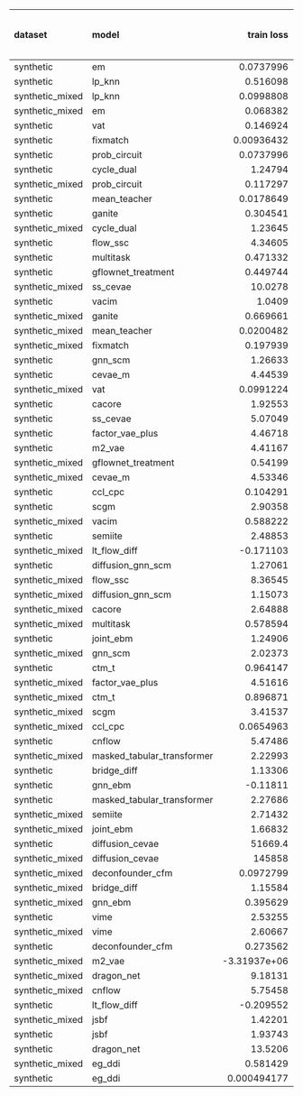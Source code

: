 | dataset         | model                      |       train loss |   train treatment accuracy |   train outcome rmse |   train outcome rmse labelled |   train outcome rmse unlabelled |        val loss |   val treatment accuracy |   val outcome rmse |   val outcome rmse labelled |   val outcome rmse unlabelled |
|:----------------|:---------------------------|-----------------:|---------------------------:|---------------------:|------------------------------:|--------------------------------:|----------------:|-------------------------:|-------------------:|----------------------------:|------------------------------:|
| synthetic       | em                         |      0.0737996   |                   0        |            0         |                     0         |                        0        |     0.0737996   |                 0        |          0         |                   0         |                      0        |
| synthetic       | lp_knn                     |      0.516098    |                   0.7      |            0         |                     0         |                        0        |     0.516098    |                 0.7      |          0         |                   0         |                      0        |
| synthetic_mixed | lp_knn                     |      0.0998808   |                   0.909091 |            0         |                     0         |                        0        |     0.0998808   |                 0.909091 |          0         |                   0         |                      0        |
| synthetic_mixed | em                         |      0.068382    |                   0        |            0         |                     0         |                        0        |     0.068382    |                 0        |          0         |                   0         |                      0        |
| synthetic       | vat                        |      0.146924    |                   1        |            0.0906195 |                     0.0906195 |                        0        |     0.146924    |                 1        |          0.091221  |                   0.091221  |                      0        |
| synthetic       | fixmatch                   |      0.00936432  |                   1        |            0.0950198 |                     0.0950198 |                        0        |     0.00936432  |                 1        |          0.0960043 |                   0.0960043 |                      0        |
| synthetic       | prob_circuit               |      0.0737996   |                   1        |            0.0985023 |                     0.0985023 |                        0        |     0.0737996   |                 1        |          0.0985023 |                   0.0985023 |                      0        |
| synthetic       | cycle_dual                 |      1.24794     |                   1        |            0.0980652 |                     0.0980652 |                        0        |     1.24794     |                 1        |          0.0995995 |                   0.0995995 |                      0        |
| synthetic_mixed | prob_circuit               |      0.117297    |                   1        |            0.111319  |                     0.0767366 |                        0.132294 |     0.117297    |                 1        |          0.111319  |                   0.0767366 |                      0.132294 |
| synthetic       | mean_teacher               |      0.0178649   |                   1        |            0.129989  |                     0.129989  |                        0        |     0.017367    |                 1        |          0.130618  |                   0.130618  |                      0        |
| synthetic       | ganite                     |      0.304541    |                   1        |            0.156412  |                     0.156412  |                        0        |     0.304541    |                 1        |          0.160967  |                   0.160967  |                      0        |
| synthetic_mixed | cycle_dual                 |      1.23645     |                   1        |            0.176617  |                     0.15479   |                        0.18611  |     1.25323     |                 1        |          0.176455  |                   0.149794  |                      0.193299 |
| synthetic       | flow_ssc                   |      4.34605     |                   0.98     |            0.244342  |                     0.244342  |                        0        |     4.34605     |                 0.98     |          0.190502  |                   0.190502  |                      0        |
| synthetic       | multitask                  |      0.471332    |                   1        |            0.205996  |                     0.205996  |                        0        |     0.471332    |                 1        |          0.215283  |                   0.215283  |                      0        |
| synthetic       | gflownet_treatment         |      0.449744    |                   0.38     |            0.220599  |                     0.220599  |                        0        |     0.449744    |                 0.38     |          0.222609  |                   0.222609  |                      0        |
| synthetic_mixed | ss_cevae                   |     10.0278      |                   1        |            0.225861  |                     0.205697  |                        0.225371 |    10.2632      |                 1        |          0.227282  |                   0.198198  |                      0.222371 |
| synthetic       | vacim                      |      1.0409      |                   0.42     |            0.233829  |                     0.233829  |                        0        |     1.04903     |                 0.42     |          0.233555  |                   0.233555  |                      0        |
| synthetic_mixed | ganite                     |      0.669661    |                   1        |            0.240467  |                     0.130138  |                        0.300124 |     0.667982    |                 1        |          0.235957  |                   0.118372  |                      0.278553 |
| synthetic_mixed | mean_teacher               |      0.0200482   |                   1        |            0.259133  |                     0.132285  |                        0.296124 |     0.0180075   |                 1        |          0.264284  |                   0.115123  |                      0.335968 |
| synthetic_mixed | fixmatch                   |      0.197939    |                   1        |            0.283409  |                     0.113115  |                        0.342616 |     0.350513    |                 1        |          0.274148  |                   0.122051  |                      0.348187 |
| synthetic       | gnn_scm                    |      1.26633     |                   0.68     |            0.307449  |                     0.307449  |                        0        |     1.26633     |                 0.68     |          0.30385   |                   0.30385   |                      0        |
| synthetic       | cevae_m                    |      4.44539     |                   0.46     |            0.316607  |                     0.316607  |                        0        |     4.52409     |                 0.46     |          0.317485  |                   0.317485  |                      0        |
| synthetic_mixed | vat                        |      0.0991224   |                   1        |            0.321794  |                     0.12006   |                        0.401246 |     0.0776162   |                 1        |          0.332263  |                   0.0935646 |                      0.414404 |
| synthetic       | cacore                     |      1.92553     |                   1        |            0.347936  |                     0.347936  |                        0        |     1.92721     |                 1        |          0.346227  |                   0.346227  |                      0        |
| synthetic       | ss_cevae                   |      5.07049     |                   1        |            0.356523  |                     0.356523  |                        0        |     5.06607     |                 1        |          0.357676  |                   0.357676  |                      0        |
| synthetic       | factor_vae_plus            |      4.46718     |                   0.64     |            0.366248  |                     0.366248  |                        0        |     4.53372     |                 0.64     |          0.372863  |                   0.372863  |                      0        |
| synthetic       | m2_vae                     |      4.41167     |                   1        |            0.348612  |                     0.348612  |                        0        |     4.56261     |                 1        |          0.381344  |                   0.381344  |                      0        |
| synthetic_mixed | gflownet_treatment         |      0.54199     |                   1        |            0.364339  |                     0.195023  |                        0.442058 |     0.496649    |                 1        |          0.390672  |                   0.159704  |                      0.483207 |
| synthetic_mixed | cevae_m                    |      4.53346     |                   1        |            0.450227  |                     0.319796  |                        0.528687 |     4.46699     |                 1        |          0.459912  |                   0.305605  |                      0.546954 |
| synthetic       | ccl_cpc                    |      0.104291    |                   0.98     |            0.493069  |                     0.493069  |                        0        |     0.104291    |                 0.98     |          0.48654   |                   0.48654   |                      0        |
| synthetic       | scgm                       |      2.90358     |                   0.58     |            0.516218  |                     0.516218  |                        0        |     2.82005     |                 0.58     |          0.513197  |                   0.513197  |                      0        |
| synthetic_mixed | vacim                      |      0.588222    |                   0.95     |            0.521238  |                     0.342648  |                        0.601278 |     0.58953     |                 0.96     |          0.523244  |                   0.364713  |                      0.602528 |
| synthetic       | semiite                    |      2.48853     |                   0.9      |            0.586911  |                     0.586911  |                        0        |     2.48783     |                 0.9      |          0.591732  |                   0.591732  |                      0        |
| synthetic_mixed | lt_flow_diff               |     -0.171103    |                   1        |            0.483405  |                     0.584812  |                        0.392005 |    -0.153954    |                 1        |          0.609405  |                   0.803326  |                      0.387993 |
| synthetic       | diffusion_gnn_scm          |      1.27061     |                   0.72     |            0.638567  |                     0.638567  |                        0        |     1.3654      |                 0.72     |          0.639075  |                   0.639075  |                      0        |
| synthetic_mixed | flow_ssc                   |      8.36545     |                   1        |            0.694751  |                     0.438983  |                        0.80124  |     8.77046     |                 1        |          0.691557  |                   0.41663   |                      0.804971 |
| synthetic_mixed | diffusion_gnn_scm          |      1.15073     |                   0.82     |            0.88276   |                     0.81605   |                        0.866476 |     1.26072     |                 0.874286 |          0.882754  |                   0.879245  |                      0.86516  |
| synthetic_mixed | cacore                     |      2.64888     |                   1        |            0.878608  |                     0.621465  |                        1.0496   |     2.43241     |                 1        |          0.899731  |                   0.365845  |                      1.06657  |
| synthetic_mixed | multitask                  |      0.578594    |                   1        |            0.903671  |                     0.521325  |                        1.09618  |     0.609498    |                 1        |          0.906413  |                   0.488693  |                      1.08775  |
| synthetic       | joint_ebm                  |      1.24906     |                   1        |            0.913893  |                     0.913893  |                        0        |     1.28417     |                 1        |          0.910986  |                   0.910986  |                      0        |
| synthetic_mixed | gnn_scm                    |      2.02373     |                   0.893333 |            0.945439  |                     0.601693  |                        1.11378  |     1.93825     |                 0.931429 |          0.939835  |                   0.669825  |                      1.12061  |
| synthetic       | ctm_t                      |      0.964147    |                   0.78     |            0.95675   |                     0.95675   |                        0        |     0.945676    |                 0.78     |          0.950995  |                   0.950995  |                      0        |
| synthetic_mixed | factor_vae_plus            |      4.51616     |                   0.814286 |            1.0087    |                     0.646104  |                        1.23158  |     4.54577     |                 0.902857 |          1.02316   |                   0.668166  |                      1.21205  |
| synthetic_mixed | ctm_t                      |      0.896871    |                   0.91     |            1.04804   |                     0.830391  |                        1.18023  |     0.817157    |                 0.942857 |          1.04087   |                   0.830168  |                      1.16096  |
| synthetic_mixed | scgm                       |      3.41537     |                   0.76     |            1.14517   |                     0.677127  |                        1.40961  |     3.79117     |                 0.794286 |          1.13419   |                   0.682496  |                      1.36273  |
| synthetic_mixed | ccl_cpc                    |      0.0654963   |                   0.926667 |            1.16481   |                     0.563136  |                        1.44777  |     0.0641798   |                 0.931429 |          1.16739   |                   0.546325  |                      1.45267  |
| synthetic       | cnflow                     |      5.47486     |                   0.36     |            1.2585    |                     1.2585    |                        0        |     5.47486     |                 0.36     |          1.17581   |                   1.17581   |                      0        |
| synthetic_mixed | masked_tabular_transformer |      2.22993     |                   0.624286 |            1.21266   |                     1.04846   |                        1.18095  |     2.13072     |                 0.794286 |          1.19297   |                   1.23392   |                      1.11624  |
| synthetic       | bridge_diff                |      1.13306     |                   1        |            1.20688   |                     1.20688   |                        0        |     0.953056    |                 1        |          1.1951    |                   1.1951    |                      0        |
| synthetic       | gnn_ebm                    |     -0.11811     |                   1        |            1.15746   |                     1.15746   |                        0        |    -0.217617    |                 1        |          1.22198   |                   1.22198   |                      0        |
| synthetic       | masked_tabular_transformer |      2.27686     |                   0.48     |            1.25735   |                     1.25735   |                        0        |     2.27686     |                 0.48     |          1.22723   |                   1.22723   |                      0        |
| synthetic_mixed | semiite                    |      2.71432     |                   0.916667 |            1.30741   |                     0.815646  |                        1.55608  |     2.41749     |                 0.931429 |          1.30491   |                   0.744379  |                      1.53496  |
| synthetic_mixed | joint_ebm                  |      1.66832     |                   1        |            1.36384   |                     1.48519   |                        1.31054  |     1.68146     |                 1        |          1.36283   |                   1.44775   |                      1.28349  |
| synthetic       | diffusion_cevae            |  51669.4         |                   0.48     |            1.394     |                     1.394     |                        0        | 91830.7         |                 0.48     |          1.37217   |                   1.37217   |                      0        |
| synthetic_mixed | diffusion_cevae            | 145858           |                   0.835    |            1.4346    |                     1.14947   |                        1.62998  | 82693.4         |                 0.902857 |          1.41109   |                   1.17793   |                      1.45391  |
| synthetic_mixed | deconfounder_cfm           |      0.0972799   |                   0.733333 |            1.52381   |                     1.21456   |                        1.62729  |     0.0857284   |                 0.794286 |          1.49634   |                   1.12902   |                      1.58807  |
| synthetic_mixed | bridge_diff                |      1.15584     |                   1        |            1.50167   |                     1.42959   |                        1.51742  |     0.563907    |                 1        |          1.50043   |                   1.4784    |                      1.47488  |
| synthetic_mixed | gnn_ebm                    |      0.395629    |                   0.741429 |            1.57459   |                     1.24186   |                        1.73137  |     0.678323    |                 0.794286 |          1.54748   |                   0.954827  |                      1.66417  |
| synthetic       | vime                       |      2.53255     |                   0.48     |            1.55172   |                     1.55172   |                        0        |     2.63649     |                 0.48     |          1.55294   |                   1.55294   |                      0        |
| synthetic_mixed | vime                       |      2.60667     |                   0.713333 |            1.56545   |                     1.35747   |                        1.66757  |     2.59311     |                 0.794286 |          1.55294   |                   1.14998   |                      1.64755  |
| synthetic       | deconfounder_cfm           |      0.273562    |                   0.48     |            1.60877   |                     1.60877   |                        0        |     0.253446    |                 0.48     |          1.5911    |                   1.5911    |                      0        |
| synthetic_mixed | m2_vae                     |     -3.31937e+06 |                   0.245238 |            1.62335   |                     1.30755   |                        1.74006  |    -3.99366e+06 |                 0.205714 |          1.59969   |                   1.16652   |                      1.6987   |
| synthetic_mixed | dragon_net                 |      9.18131     |                   0.71     |            1.68441   |                     1.69611   |                        1.59359  |     7.41962     |                 0.794286 |          1.63928   |                   1.23582   |                      1.59797  |
| synthetic_mixed | cnflow                     |      5.75458     |                   0.633333 |            2.0886    |                     1.5735    |                        2.2607   |     5.75457     |                 0.565714 |          2.10584   |                   1.39857   |                      2.27983  |
| synthetic       | lt_flow_diff               |     -0.209552    |                   1        |            2.05358   |                     2.05358   |                        0        |    -0.259382    |                 1        |          2.29658   |                   2.29658   |                      0        |
| synthetic_mixed | jsbf                       |      1.42201     |                   0.696667 |            2.15802   |                     2.21248   |                        2.1245   |     1.42025     |                 0.794286 |          2.35956   |                   1.85519   |                      2.45252  |
| synthetic       | jsbf                       |      1.93743     |                   0.48     |            2.23967   |                     2.23967   |                        0        |     1.59077     |                 0.48     |          2.41017   |                   2.41017   |                      0        |
| synthetic       | dragon_net                 |     13.5206      |                   0.48     |            3.22531   |                     3.22531   |                        0        |    13.5203      |                 0.48     |          3.08969   |                   3.08969   |                      0        |
| synthetic_mixed | eg_ddi                     |      0.581429    |                   0.716667 |            4.95605   |                     3.48708   |                        5.79853  |     0.586244    |                 0.794286 |          4.95623   |                   3.50699   |                      5.72856  |
| synthetic       | eg_ddi                     |      0.000494177 |                   1        |            5.87204   |                     5.87204   |                        0        |     0.000417995 |                 1        |          5.89611   |                   5.89611   |                      0        |